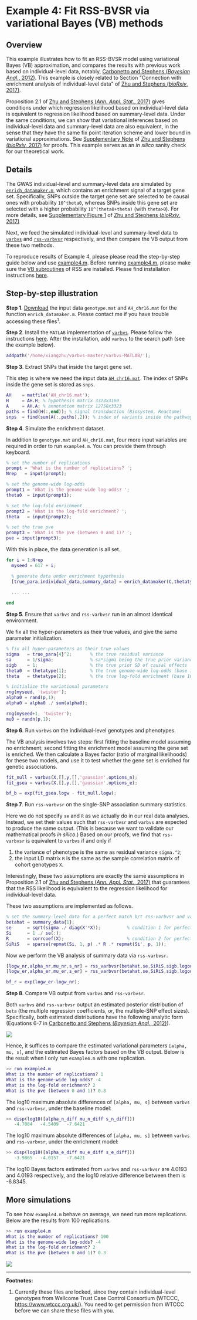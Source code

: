 [Carbonetto and Stephens (*Bayesian Anal.*, 2012)]: https://projecteuclid.org/euclid.ba/1339616726
[Zhu and Stephens (*Ann. Appl. Stat.*, 2017)]: https://projecteuclid.org/euclid.aoas/1507168840
[Zhu and Stephens (*bioRxiv*, 2017)]: https://doi.org/10.1101/160770
[`enrich_datamaker.m`]: https://github.com/stephenslab/rss/blob/master/misc/enrich_datamaker.m
[Supplementary Note]: https://www.biorxiv.org/content/biorxiv/suppl/2018/07/16/160770.DC2/160770-1.pdf
[Supplementary Figure 1]: https://www.biorxiv.org/content/biorxiv/suppl/2018/07/16/160770.DC2/160770-3.pdf
[example4.m]: https://github.com/stephenslab/rss/blob/master/examples/example4.m

# Example 4: Fit RSS-BVSR via variational Bayes (VB) methods

## Overview

This example illustrates how to fit an RSS-BVSR model using
variational Bayes (VB) approximation, and compares the results with
previous work based on individual-level data, notably, [Carbonetto and Stephens (*Bayesian Anal.*, 2012)][].
This example is closely related to Section "Connection with enrichment analysis of individual-level data" 
of [Zhu and Stephens (*bioRxiv*, 2017)][].

Proposition 2.1 of [Zhu and Stephens (*Ann. Appl. Stat.*, 2017)][] gives conditions
under which regression likelihood based on individual-level
data is equivalent to regression likelihood based on summary-level data.
Under the same conditions, we can show that variational inferences
based on individual-level data and summary-level data are also equivalent,
in the sense that they have the same fix point iteration
scheme and lower bound in variational approximations.
See [Supplementary Note][] of [Zhu and Stephens (*bioRxiv*, 2017)][] for proofs.
This example serves as an *in silico* sanity check for our theoretical work. 

## Details

The GWAS individual-level and summary-level data are simulated by [`enrich_datamaker.m`][],
which contains an enrichment signal of a target gene set.
Specifically, SNPs outside the target gene set are selected to be causal ones with probability `10^theta0`,
whereas SNPs inside this gene set are selected with a higher probability `10^(theta0+theta)` (with `theta>0`).
For more details, see [Supplementary Figure 1][] of [Zhu and Stephens (*bioRxiv*, 2017)][] 

Next, we feed the simulated individual-level and summary-level data to
[`varbvs`](https://github.com/pcarbo/varbvs) and
[`rss-varbvsr`](https://github.com/stephenslab/rss/tree/master/src_vb) respectively,
and then compare the VB output from these two methods.

To reproduce results of Example 4, please please read the step-by-step guide below and use [example4.m][].
Before running [example4.m][], please make sure the
[VB subroutines](https://github.com/stephenslab/rss/tree/master/src_vb) of RSS are installed.
Please find installation instructions [here](RSS-via-VB).

## Step-by-step illustration

**Step 1**. [Download](https://uchicago.box.com/v/example4) the input data
`genotype.mat` and `AH_chr16.mat` for the function `enrich_datamaker.m`.
Please contact me if you have trouble accessing these files<sup>1</sup>.

**Step 2**. Install the `MATLAB` implementation of [`varbvs`](https://github.com/pcarbo/varbvs).
Please follow the instructions
[here](https://github.com/pcarbo/varbvs/tree/master/varbvs-MATLAB#large-scale-bayesian-variable-selection-for-matlab).
After the installation, add `varbvs` to the search path (see the example below).

```matlab
addpath('/home/xiangzhu/varbvs-master/varbvs-MATLAB/');
```

**Step 3**. Extract SNPs that inside the target gene set.

This step is where we need the input data [`AH_chr16.mat`](https://uchicago.box.com/v/example4).
The index of SNPs inside the gene set is stored as `snps`.

```matlab
AH    = matfile('AH_chr16.mat');
H     = AH.H; % hypothesis matrix 3323x3160
A     = AH.A; % annotation matrix 12758x3323
paths = find(H(:,end)); % signal transduction (Biosystem, Reactome)
snps  = find(sum(A(:,paths),2)); % index of variants inside the pathway
```

**Step 4**. Simulate the enrichment dataset.

In addition to `genotype.mat` and `AH_chr16.mat`,
four more input variables are required in order to run `example4.m`.
You can provide them through keyboard.

```matlab
% set the number of replications
prompt = 'What is the number of replications? ';
Nrep   = input(prompt);

% set the genome-wide log-odds 
prompt1 = 'What is the genome-wide log-odds? ';
theta0  = input(prompt1);

% set the log-fold enrichment
prompt2 = 'What is the log-fold enrichment? ';
theta   = input(prompt2);

% set the true pve
prompt3 = 'What is the pve (between 0 and 1)? ';
pve = input(prompt3);
``` 

With this in place, the data generation is all set.

```matlab
for i = 1:Nrep
  myseed = 617 + i;

  % generate data under enrichment hypothesis
  [true_para,individual_data,summary_data] = enrich_datamaker(C,thetatype,pve,myseed,snps);
  
  ... ...

end
```

**Step 5**. Ensure that `varbvs` and `rss-varbvsr` run in an almost identical environment.

We fix all the hyper-parameters as their true values,
and give the same parameter initialization.

```matlab
% fix all hyper-parameters as their true values
sigma   = true_para{4}^2;       % the true residual variance
sa      = 1/sigma;              % sa*sigma being the true prior variance of causal effects
sigb    = 1;                    % the true prior SD of causal effects 
theta0  = thetatype(1);         % the true genome-wide log-odds (base 10)
theta   = thetatype(2);         % the true log-fold enrichment (base 10)

% initialize the variational parameters
rng(myseed, 'twister');
alpha0 = rand(p,1);
alpha0 = alpha0 ./ sum(alpha0);

rng(myseed+1, 'twister');
mu0 = randn(p,1);
```

**Step 6**. Run `varbvs` on the individual-level genotypes and phenotypes.

The VB analysis involves two steps: first fitting the baseline model assuming no enrichment;
second fitting the enrichment model assuming the gene set is enriched.
We then calculate a Bayes factor (ratio of marginal likelihoods) for these two models,
and use it to test whether the gene set is enriched for genetic associations.

```matlab
fit_null = varbvs(X,[],y,[],'gaussian',options_n);
fit_gsea = varbvs(X,[],y,[],'gaussian',options_e);

bf_b = exp(fit_gsea.logw - fit_null.logw);
```

**Step 7**. Run `rss-varbvsr` on the single-SNP association summary statistics.

Here we do not specify `se` and `R` as we actually do in our real data analyses.
Instead, we set their values such that `rss-varbvsr` and `varbvs` are expected to produce the same output.
(This is because we want to validate our mathematical proofs *in silico*.)
Based on our proofs, we find that `rss-varbvsr` is equivalent to `varbvs` if and only if

1. the variance of phenotype is the same as residual variance `sigma.^2`;
2. the input LD matrix `R` is the same as the sample correlation matrix of cohort genotypes `X`.

Interestingly, these two assumptions are exactly the same assumptions
in Proposition 2.1 of [Zhu and Stephens (*Ann. Appl. Stat.*, 2017)][]
that guarantees that the RSS likelihood is equivalent to the regression likelihood for individual-level data.

These two assumptions are implemented as follows.

```matlab
% set the summary-level data for a perfect match b/t rss-varbvsr and varbvs
betahat = summary_data{1};
se      = sqrt(sigma ./ diag(X'*X));          % condition 1 for perfect matching
Si      = 1 ./ se(:);
R       = corrcoef(X);                        % condition 2 for perfect matching
SiRiS   = sparse(repmat(Si, 1, p) .* R .* repmat(Si', p, 1));
```

Now we perform the VB analysis of summary data via `rss-varbvsr`.

```matlab
[logw_nr,alpha_nr,mu_nr,s_nr] = rss_varbvsr(betahat,se,SiRiS,sigb,logodds_n,options);
[logw_er,alpha_er,mu_er,s_er] = rss_varbvsr(betahat,se,SiRiS,sigb,logodds_e,options);

bf_r = exp(logw_er-logw_nr);
```

**Step 8**. Compare VB output from `varbvs` and `rss-varbvsr`.

Both `varbvs` and `rss-varbvsr` output an estimated posterior distribution of `beta`
(the multiple regression coefficients, or, the multiple-SNP effect sizes).
Specifically, both estimated distributions have the following analytic form
(Equations 6-7 in [Carbonetto and Stephens (*Bayesian Anal.*, 2012)][]).

![](images/varbvs_output.png)

Hence, it suffices to compare the estimated variational parameters `[alpha, mu, s]`,
and the estimated Bayes factors based on the VB output.
Below is the result when I only run `example4.m` with one replication.

```matlab
>> run example4.m                           
What is the number of replications? 1
What is the genome-wide log-odds? -4
What is the log-fold enrichment? 2
What is the pve (between 0 and 1)? 0.3
```
The log10 maximum absolute differences of `[alpha, mu, s]`
between `varbvs` and `rss-varbvsr`, under the baseline model:

```matlab
>> disp(log10([alpha_n_diff mu_n_diff s_n_diff]))
   -4.7084   -4.5409   -7.6421
``` 

The log10 maximum absolute differences of `[alpha, mu, s]`
between `varbvs` and `rss-varbvsr`, under the enrichment model:

```matlab
>> disp(log10([alpha_e_diff mu_e_diff s_e_diff]))
   -3.9865   -4.0157   -7.6421
```

The log10 Bayes factors estimated from `varbvs` and `rss-varbvsr`
are 4.0193 and 4.0193 respectively, and the log10 relative difference between them is -6.8345.

## More simulations

To see how `example4.m` behave on average,
we need run more replications. Below are the results from 100 replications.

```matlab
>> run example4.m                           
What is the number of replications? 100
What is the genome-wide log-odds? -4
What is the log-fold enrichment? 2
What is the pve (between 0 and 1)? 0.3
``` 

![](images/rss_example4_rep100.png)

--------

**Footnotes:**

1. Currently these files are locked, since they contain individual-level genotypes
from Wellcome Trust Case Control Consortium (WTCCC, https://www.wtccc.org.uk/).
You need to get permission from WTCCC before we can share these files with you.
